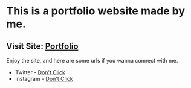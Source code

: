 # This is a portfolio website made by me.
## Visit Site: [Portfolio](https://atharva-gangji.netlify.app)

Enjoy the site, and here are some urls if you wanna connect with me.

- Twitter - [Don't Click](https://twitter.com/atharva_gangji)
- Instagram - [Don't Click](https://instagram.com/atharva.gangji)
